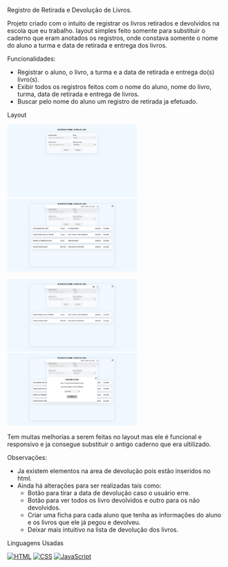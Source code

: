 Registro de Retirada e Devolução de Livros.

Projeto criado com o intuito de registrar os livros retirados e devolvidos na escola que eu trabalho. 
layout simples feito somente para substituir o caderno que eram anotados os registros, onde constava somente o nome do aluno a turma e data de retirada e entrega dos livros.

Funcionalidades:
 - Registrar o aluno, o livro, a turma e a data de retirada e entrega do(s) livro(s).
 - Exibir todos os registros feitos com o nome do aluno, nome do livro, turma, data de retirada e entrega de livros.
 - Buscar pelo nome do aluno um registro de retirada ja efetuado.

Layout </br>

<img src="assets/registro.png" alt="Descrição" width="300" />  <img src="assets/devolucao.png" alt="Descrição" width="300" /></br>

<img src="assets/pesquisa.png" alt="Descrição" width="300" /> <img src="assets/dataD.png" alt="Descrição" width="300" /> </br>

Tem muitas melhorias a serem feitas no layout mas ele é funcional e responsivo e ja consegue substituir o antigo caderno que era ultilizado.


Observações:
  - Ja existem elementos na area de devolução pois estão inseridos no html.
  - Ainda há alterações para ser realizadas tais como:
      - Botão para tirar a data de devolução caso o usuário erre.
      - Botão para ver todos os livro devolvidos e outro para os não devolvidos.
      - Criar uma ficha para cada aluno que tenha as informações do aluno e os livros que ele já pegou e devolveu.
      - Deixar mais intuitivo na lista de devolução dos livros.
    
Linguagens Usadas </br>

[![HTML](https://img.shields.io/badge/HTML-%23FFac45.svg?&style=for-the-badge&logo=html5&logoColor=white&color=orange)](https://github.com/)
[![CSS](https://img.shields.io/badge/CSS-%23FFac45.svg?&style=for-the-badge&logo=css3&logoColor=white&color=blue)](https://github.com/)
[![JavaScript](https://img.shields.io/badge/JAVASCRIPT-%23FFac45.svg?&style=for-the-badge&logo=javascript&logoColor=white&color=yellow)](https://github.com/) 
